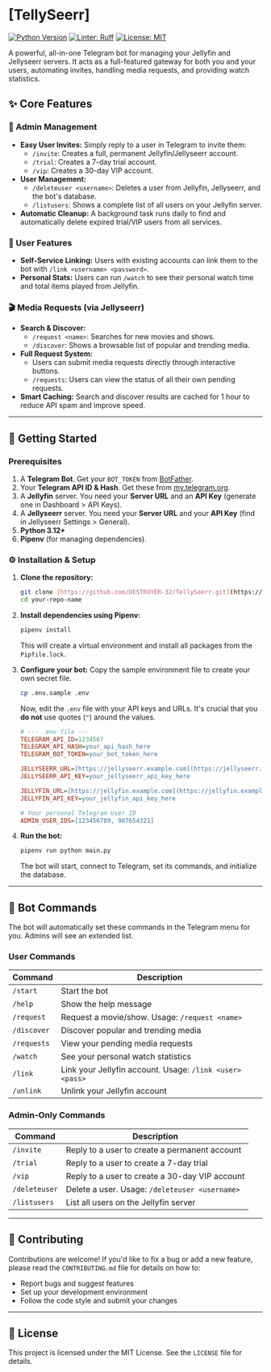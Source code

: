 # [TellySeerr]
[![Python Version](https://img.shields.io/badge/python-3.12-blue.svg)](https://www.python.org/downloads/)
[![Linter: Ruff](https://img.shields.io/badge/linter-ruff-brightgreen.svg)](https://github.com/astral-sh/ruff)
[![License: MIT](https://img.shields.io/badge/License-MIT-yellow.svg)](https://opensource.org/licenses/MIT)

A powerful, all-in-one Telegram bot for managing your Jellyfin and Jellyseerr servers. It acts as a full-featured gateway for both you and your users, automating invites, handling media requests, and providing watch statistics.

## ✨ Core Features

### 👑 Admin Management
* **Easy User Invites:** Simply reply to a user in Telegram to invite them:
    * `/invite`: Creates a full, permanent Jellyfin/Jellyseerr account.
    * `/trial`: Creates a 7-day trial account.
    * `/vip`: Creates a 30-day VIP account.
* **User Management:**
    * `/deleteuser <username>`: Deletes a user from Jellyfin, Jellyseerr, and the bot's database.
    * `/listusers`: Shows a complete list of all users on your Jellyfin server.
* **Automatic Cleanup:** A background task runs daily to find and automatically delete expired trial/VIP users from all services.

### 👤 User Features
* **Self-Service Linking:** Users with existing accounts can link them to the bot with `/link <username> <password>`.
* **Personal Stats:** Users can run `/watch` to see their personal watch time and total items played from Jellyfin.

### 🎬 Media Requests (via Jellyseerr)
* **Search & Discover:**
    * `/request <name>`: Searches for new movies and shows.
    * `/discover`: Shows a browsable list of popular and trending media.
* **Full Request System:**
    * Users can submit media requests directly through interactive buttons.
    * `/requests`: Users can view the status of all their own pending requests.
* **Smart Caching:** Search and discover results are cached for 1 hour to reduce API spam and improve speed.

---

## 🚀 Getting Started

### Prerequisites

1.  A **Telegram Bot**. Get your `BOT_TOKEN` from [BotFather](https://t.me/botfather).
2.  Your **Telegram API ID & Hash**. Get these from [my.telegram.org](https://my.telegram.org).
3.  A **Jellyfin** server. You need your **Server URL** and an **API Key** (generate one in Dashboard > API Keys).
4.  A **Jellyseerr** server. You need your **Server URL** and your **API Key** (find in Jellyseerr Settings > General).
5.  **Python 3.12+**
6.  **Pipenv** (for managing dependencies).

### ⚙️ Installation & Setup

1.  **Clone the repository:**
    ```bash
    git clone [https://github.com/DESTROYER-32/TellySeerr.git](https://github.com/DESTROYER-32/TellySeerr.git)
    cd your-repo-name
    ```

2.  **Install dependencies using Pipenv:**
    ```bash
    pipenv install
    ```
    This will create a virtual environment and install all packages from the `Pipfile.lock`.

3.  **Configure your bot:**
    Copy the sample environment file to create your own secret file.
    ```bash
    cp .env.sample .env
    ```
    Now, edit the `.env` file with your API keys and URLs. It's crucial that you **do not** use quotes (`"`) around the values.

    ```ini
    # --- .env file ---
    TELEGRAM_API_ID=1234567
    TELEGRAM_API_HASH=your_api_hash_here
    TELEGRAM_BOT_TOKEN=your_bot_token_here

    JELLYSEERR_URL=[https://jellyseerr.example.com](https://jellyseerr.example.com)
    JELLYSEERR_API_KEY=your_jellyseerr_api_key_here

    JELLYFIN_URL=[https://jellyfin.example.com](https://jellyfin.example.com)
    JELLYFIN_API_KEY=your_jellyfin_api_key_here

    # Your personal Telegram User ID
    ADMIN_USER_IDS=[123456789, 987654321]
    ```

4.  **Run the bot:**
    ```bash
    pipenv run python main.py
    ```
    The bot will start, connect to Telegram, set its commands, and initialize the database.

---

## 🤖 Bot Commands

The bot will automatically set these commands in the Telegram menu for you. Admins will see an extended list.

### User Commands
| Command | Description |
| --- | --- |
| `/start` | Start the bot |
| `/help` | Show the help message |
| `/request` | Request a movie/show. Usage: `/request <name>` |
| `/discover` | Discover popular and trending media |
| `/requests` | View your pending media requests |
| `/watch` | See your personal watch statistics |
| `/link` | Link your Jellyfin account. Usage: `/link <user> <pass>` |
| `/unlink` | Unlink your Jellyfin account |

### Admin-Only Commands
| Command | Description |
| --- | --- |
| `/invite` | Reply to a user to create a permanent account |
| `/trial` | Reply to a user to create a 7-day trial |
| `/vip` | Reply to a user to create a 30-day VIP account |
| `/deleteuser` | Delete a user. Usage: `/deleteuser <username>` |
| `/listusers` | List all users on the Jellyfin server |

---

## 🤝 Contributing

Contributions are welcome! If you'd like to fix a bug or add a new feature, please read the `CONTRIBUTING.md` file for details on how to:

* Report bugs and suggest features
* Set up your development environment
* Follow the code style and submit your changes

---

## 📜 License

This project is licensed under the MIT License. See the `LICENSE` file for details.